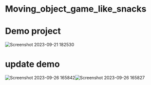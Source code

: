 # Moving_object_game_like_snacks

# Demo project
![Screenshot 2023-09-21 182530](https://github.com/Kharalkrish/Moving_object_game_like_snacks/assets/145253477/a96bafa0-e888-41e8-a354-5cf53f14c93a)


# update demo
![Screenshot 2023-09-26 165842](https://github.com/Kharalkrish/Moving_object_game_like_snake/assets/145253477/894232c0-3add-477c-ba4c-530b32bb495d)![Screenshot 2023-09-26 165827](https://github.com/Kharalkrish/Moving_object_game_like_snake/assets/145253477/a76d83bf-c86e-40cf-82bd-c931d0c7b59e)
